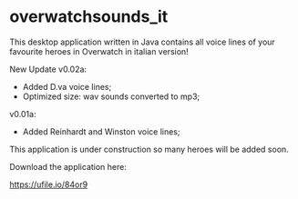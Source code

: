 # overwatchsounds_it
This desktop application written in Java contains all voice lines of your favourite heroes in Overwatch in italian version!

New Update v0.02a:
- Added D.va voice lines;
- Optimized size: wav sounds converted to mp3;


v0.01a:
- Added Reinhardt and Winston voice lines;

This application is under construction so many heroes will be added soon.

Download the application here:

https://ufile.io/84or9
